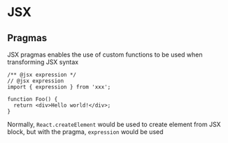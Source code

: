 # JSX

## Pragmas

JSX pragmas enables the use of custom functions to be used when transforming JSX
syntax

```tsx
/** @jsx expression */
// @jsx expression
import { expression } from 'xxx';

function Foo() {
  return <div>Hello world!</div>;
}
```

Normally, `React.createElement` would be used to create element from JSX block,
but with the pragma, `expression` would be used
